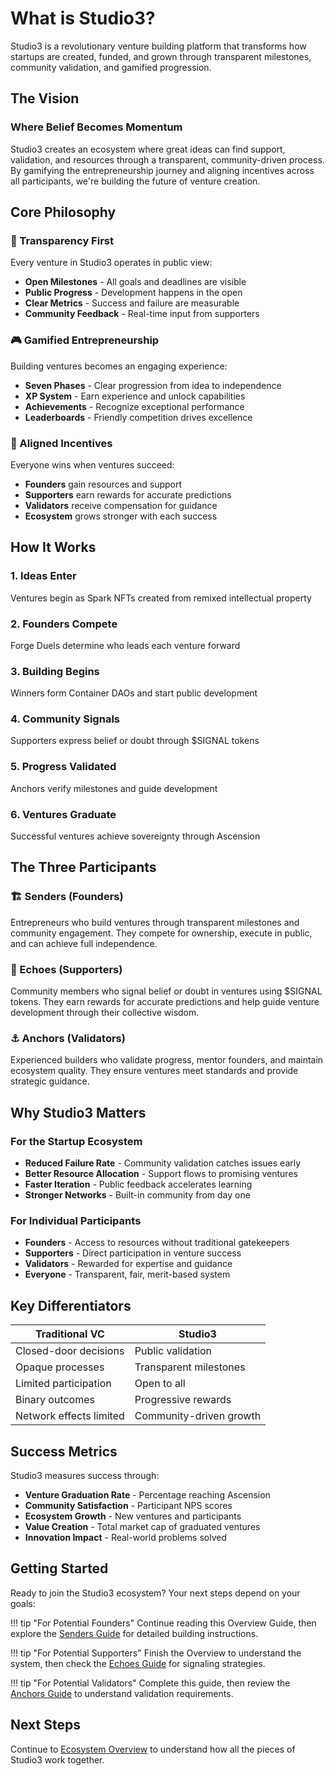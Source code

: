 # What is Studio3?

Studio3 is a revolutionary venture building platform that transforms how startups are created, funded, and grown through transparent milestones, community validation, and gamified progression.

## The Vision

<div class="arena-card">
<h3>Where Belief Becomes Momentum</h3>
<p>Studio3 creates an ecosystem where great ideas can find support, validation, and resources through a transparent, community-driven process. By gamifying the entrepreneurship journey and aligning incentives across all participants, we're building the future of venture creation.</p>
</div>

## Core Philosophy

### 🌟 Transparency First

Every venture in Studio3 operates in public view:

- **Open Milestones** - All goals and deadlines are visible
- **Public Progress** - Development happens in the open
- **Clear Metrics** - Success and failure are measurable
- **Community Feedback** - Real-time input from supporters

### 🎮 Gamified Entrepreneurship

Building ventures becomes an engaging experience:

- **Seven Phases** - Clear progression from idea to independence
- **XP System** - Earn experience and unlock capabilities
- **Achievements** - Recognize exceptional performance
- **Leaderboards** - Friendly competition drives excellence

### 🤝 Aligned Incentives

Everyone wins when ventures succeed:

- **Founders** gain resources and support
- **Supporters** earn rewards for accurate predictions
- **Validators** receive compensation for guidance
- **Ecosystem** grows stronger with each success

## How It Works

<div class="grid">
<div class="arena-card">
<h3>1. Ideas Enter</h3>
<p>Ventures begin as Spark NFTs created from remixed intellectual property</p>
</div>

<div class="arena-card">
<h3>2. Founders Compete</h3>
<p>Forge Duels determine who leads each venture forward</p>
</div>

<div class="arena-card">
<h3>3. Building Begins</h3>
<p>Winners form Container DAOs and start public development</p>
</div>

<div class="arena-card">
<h3>4. Community Signals</h3>
<p>Supporters express belief or doubt through $SIGNAL tokens</p>
</div>

<div class="arena-card">
<h3>5. Progress Validated</h3>
<p>Anchors verify milestones and guide development</p>
</div>

<div class="arena-card">
<h3>6. Ventures Graduate</h3>
<p>Successful ventures achieve sovereignty through Ascension</p>
</div>
</div>

## The Three Participants

### 🏗️ Senders (Founders)
Entrepreneurs who build ventures through transparent milestones and community engagement. They compete for ownership, execute in public, and can achieve full independence.

### 📡 Echoes (Supporters)
Community members who signal belief or doubt in ventures using $SIGNAL tokens. They earn rewards for accurate predictions and help guide venture development through their collective wisdom.

### ⚓ Anchors (Validators)
Experienced builders who validate progress, mentor founders, and maintain ecosystem quality. They ensure ventures meet standards and provide strategic guidance.

## Why Studio3 Matters

<div class="arena-card">
<h3>For the Startup Ecosystem</h3>
<ul>
<li><strong>Reduced Failure Rate</strong> - Community validation catches issues early</li>
<li><strong>Better Resource Allocation</strong> - Support flows to promising ventures</li>
<li><strong>Faster Iteration</strong> - Public feedback accelerates learning</li>
<li><strong>Stronger Networks</strong> - Built-in community from day one</li>
</ul>
</div>

<div class="arena-card">
<h3>For Individual Participants</h3>
<ul>
<li><strong>Founders</strong> - Access to resources without traditional gatekeepers</li>
<li><strong>Supporters</strong> - Direct participation in venture success</li>
<li><strong>Validators</strong> - Rewarded for expertise and guidance</li>
<li><strong>Everyone</strong> - Transparent, fair, merit-based system</li>
</ul>
</div>

## Key Differentiators

| Traditional VC | Studio3 |
|---------------|---------|
| Closed-door decisions | Public validation |
| Opaque processes | Transparent milestones |
| Limited participation | Open to all |
| Binary outcomes | Progressive rewards |
| Network effects limited | Community-driven growth |

## Success Metrics

Studio3 measures success through:

- **Venture Graduation Rate** - Percentage reaching Ascension
- **Community Satisfaction** - Participant NPS scores
- **Ecosystem Growth** - New ventures and participants
- **Value Creation** - Total market cap of graduated ventures
- **Innovation Impact** - Real-world problems solved

## Getting Started

Ready to join the Studio3 ecosystem? Your next steps depend on your goals:

!!! tip "For Potential Founders"
    Continue reading this Overview Guide, then explore the [Senders Guide](../../senders-guide/) for detailed building instructions.

!!! tip "For Potential Supporters"
    Finish the Overview to understand the system, then check the [Echoes Guide](../../echoes-guide/) for signaling strategies.

!!! tip "For Potential Validators"
    Complete this guide, then review the [Anchors Guide](../../anchors-guide/) to understand validation requirements.

## Next Steps

Continue to [Ecosystem Overview](../ecosystem-overview/) to understand how all the pieces of Studio3 work together.